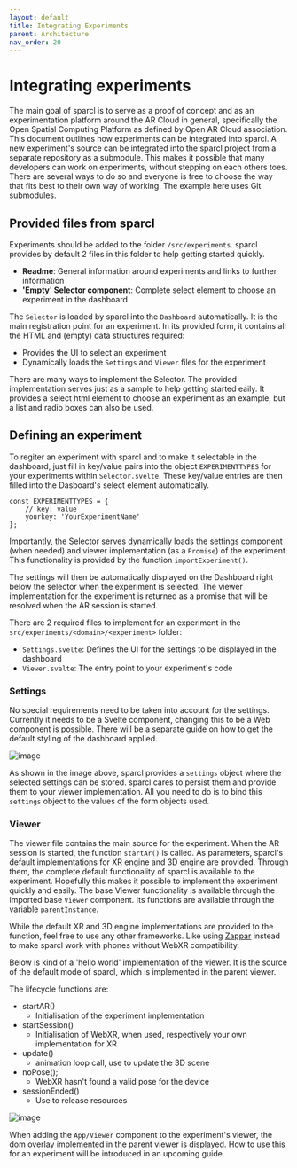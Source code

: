```yaml
---
layout: default
title: Integrating Experiments
parent: Architecture
nav_order: 20
---
```


# Integrating experiments

The main goal of sparcl is to serve as a proof of concept and as an experimentation platform around the AR Cloud in general, specifically the Open Spatial Computing Platform as defined by Open AR Cloud association. This document outlines how experiments can be integrated into sparcl. A new experiment's source can be integrated into the sparcl project from a separate repository as a submodule. This makes it possible that many developers can work on experiments, without stepping on each others toes. There are several ways to do so and everyone is free to choose the way that fits best to their own way of working. The example here uses Git submodules.

## Provided files from sparcl

Experiments should be added to the folder `/src/experiments`. sparcl provides by default 2 files in this folder to help getting started quickly.

- **Readme**: General information around experiments and links to further information
- **'Empty' Selector component**: Complete select element to choose an experiment in the dashboard

The `Selector` is loaded by sparcl into the `Dashboard` automatically. It is the main registration point for an experiment. In its provided form, it contains all the HTML and (empty) data structures required:

- Provides the UI to select an experiment
- Dynamically loads the `Settings` and `Viewer` files for the experiment

There are many ways to implement the Selector. The provided implementation serves just as a sample to help getting started eaily. It provides a select html element to choose an experiment as an example, but a list and radio boxes can also be used.

## Defining an experiment

To regiter an experiment with sparcl and to make it selectable in the dashboard, just fill in key/value pairs into the object `EXPERIMENTTYPES` for your experiments within `Selector.svelte`. These key/value entries are then filled into the Dasboard's select element automatically.

```svelte
const EXPERIMENTTYPES = {
    // key: value
    yourkey: 'YourExperimentName'
};
```

Importantly, the Selector serves dynamically loads the settings component (when needed) and viewer implementation (as a ```Promise```) of the experiment. This functionality is provided by the function `importExperiment()`.

The settings will then be automatically displayed on the Dashboard right below the selector when the experiment is selected. The viewer implementation for the experiment is returned as a promise that will be resolved when the AR session is started.

There are 2 required files to implement for an experiment in the `src/experiments/<domain>/<experiment>` folder:

- `Settings.svelte`: Defines the UI for the settings to be displayed in the dashboard
- `Viewer.svelte`: The entry point to your experiment's code

### Settings

No special requirements need to be taken into account for the settings. Currently it needs to be a Svelte component, changing this to be a Web component is possible. There will be a separate guide on how to get the default styling of the dashboard applied.

![image](https://user-images.githubusercontent.com/231274/122668779-07357c00-d1ba-11eb-8d75-a24cbdff37a6.png)

As shown in the image above, sparcl provides a `settings` object where the selected settings can be stored. sparcl cares to persist them and provide them to your viewer implementation. All you need to do is to bind this `settings` object to the values of the form objects used.

### Viewer

The viewer file contains the main source for the experiment. When the AR session is started, the function `startAr()` is called. As parameters, sparcl's default implementations for XR engine and 3D engine are provided. Through them, the complete default functionality of sparcl is available to the experiment. Hopefully this makes it possible to implement the experiment quickly and easily. The base Viewer functionality is available through the imported base `Viewer` component. Its functions are available through the variable `parentInstance`.

While the default XR and 3D engine implementations are provided to the function, feel free to use any other frameworks. Like using [Zappar](https://www.zappar.com/) instead to make sparcl work with phones without WebXR compatibility.

Below is kind of a 'hello world' implementation of the viewer. It is the source of the default mode of sparcl, which is implemented in the parent viewer.

The lifecycle functions are:

- startAR()
  - Initialisation of the experiment implementation
- startSession()
  - Initialisation of WebXR, when used, respectively your own implementation for XR
- update()
  - animation loop call, use to update the 3D scene
- noPose();
  - WebXR hasn't found a valid pose for the device
- sessionEnded()
  - Use to release resources

![image](https://user-images.githubusercontent.com/231274/122675675-d154bf80-d1da-11eb-9eb0-e6975eb548bd.png)

When adding the `App/Viewer` component to the experiment's viewer, the dom overlay implemented in the parent viewer is displayed. How to use this for an experiment will be introduced in an upcoming guide.
